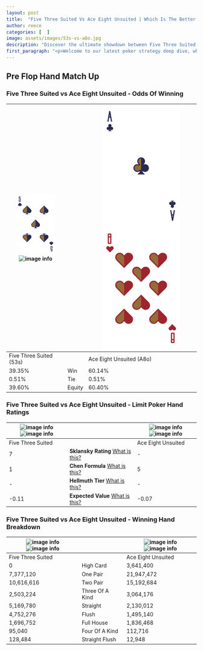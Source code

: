 ```yaml
---
layout: post
title:  "Five Three Suited Vs Ace Eight Unsuited | Which Is The Better Hand In Poker? A Complete Guide"
author: reece
categories: [  ]
image: assets/images/53s-vs-a8o.jpg
description: "Discover the ultimate showdown between Five Three Suited and Ace Eight Unsuited in poker! Uncover the odds, strategies, and scenarios where one hand triumphs over the other. Get ready to up your poker game with this thrilling analysis."
first_paragraph: "<p>Welcome to our latest poker strategy deep dive, where we're pitting two distinct hands against each other in a high-stakes showdown: Five Three Suited vs Ace Eight Unsuited.</p><p>In the dynamic world of poker, every decision counts, and knowing which hand holds the upper hand is key to your success at the table.</p><p>In this article, we'll dissect these two hands, explore the scenarios where one dominates the other, and equip you with the knowledge to make strategic choices that can tip the odds in your favor.</p><p>Get ready to unravel the intriguing dynamics of these poker hands and elevate your game to new heights.</p>"
---
```




[comment]: # (sp0)

## Pre Flop Hand Match Up

<div class="table hand-ratings" markdown="1"> 



### Five Three Suited vs Ace Eight Unsuited - Odds Of Winning


    
| ![image info](assets/images/hand1/5.png) ![image info](assets/images/hand1/3s.png) |  | ![image info](assets/images/hand2/a.png) ![image info](assets/images/hand2/8o.png) |
| -------- | -------- | -------- |
| Five Three Suited (53s) |  | Ace Eight Unsuited (A8o) |
| 39.35% | Win | 60.14% |
| 0.51% | Tie | 0.51% |
| 39.60% | Equity | 60.40% |




[comment]: # (sp1)



### Five Three Suited vs Ace Eight Unsuited - Limit Poker Hand Ratings


    
| ![image info](https://www.riverpairs.com/assets/images/hand1/5.png) ![image info](https://www.riverpairs.com/assets/images/hand1/3s.png) |  | ![image info](https://www.riverpairs.com/assets/images/hand2/a.png) ![image info](https://www.riverpairs.com/assets/images/hand2/8o.png) |
| -------- | -------- | -------- |
| Five Three Suited |  | Ace Eight Unsuited |
| 7 | **Sklansky Rating** [What is this?](/sklansky-rating-explained) | - |
| 1 | **Chen Formula** [What is this?](/chen-formula-explained) | 5 |
| - | **Hellmuth Tier** [What is this?](/Hellmuth-tier-explained) | - |
| -0.11 | **Expected Value** [What is this?](/expected-value-explained) | -0.07 |




[comment]: # (sp2)



### Five Three Suited vs Ace Eight Unsuited - Winning Hand Breakdown


    
| ![image info](https://www.riverpairs.com/assets/images/hand1/5.png) ![image info](https://www.riverpairs.com/assets/images/hand1/3s.png) |  | ![image info](https://www.riverpairs.com/assets/images/hand2/a.png) ![image info](https://www.riverpairs.com/assets/images/hand2/8o.png) |
| -------- | -------- | -------- |
| Five Three Suited |  | Ace Eight Unsuited |
| 0 | High Card | 3,641,400 |
| 7,377,120 | One Pair | 21,947,472 |
| 10,616,616 | Two Pair | 15,192,684 |
| 2,503,224 | Three Of A Kind | 3,064,176 |
| 5,169,780 | Straight | 2,130,012 |
| 4,752,276 | Flush | 1,495,140 |
| 1,696,752 | Full House | 1,836,468 |
| 95,040 | Four Of A Kind | 112,716 |
| 128,484 | Straight Flush | 12,948 |




[comment]: # (sp3)



</div>

[comment]: # (sp4)



[comment]: # (sp5)

